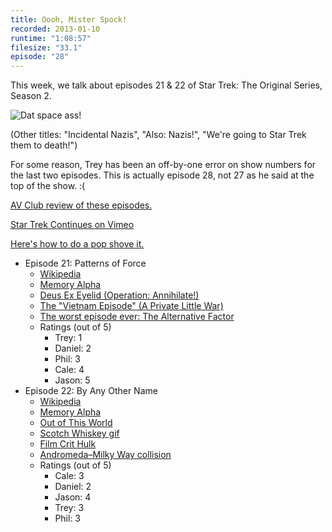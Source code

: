 ```yaml
---
title: Oooh, Mister Spock!
recorded: 2013-01-10
runtime: "1:08:57"
filesize: "33.1"
episode: "28"
---
```


This week, we talk about episodes 21 & 22 of Star Trek: The Original Series, Season 2.

![Dat space ass!](https://f005.backblazeb2.com/file/piepworks-cdn/jawgrind/Jawgrind-Episode-28.jpg)

(Other titles: "Incidental Nazis", "Also: Nazis!", "We're going to Star Trek them to death!")

For some reason, Trey has been an off-by-one error on show numbers for the last two episodes. This is actually episode 28, not 27 as he said at the top of the show. :(

[AV Club review of these episodes.](http://www.avclub.com/articles/patterns-of-force-by-any-other-name,30760/)

[Star Trek Continues on Vimeo](https://vimeo.com/startrekcontinues)

[Here's how to do a pop shove it.](https://www.youtube.com/watch?v=eDEfrS1_4Tg)

- Episode 21: Patterns of Force
  - [Wikipedia](<http://en.wikipedia.org/wiki/Patterns_of_Force_(Star_Trek:_The_Original_Series)>)
  - [Memory Alpha](<http://en.memory-alpha.org/wiki/Patterns_of_Force_(episode)>)
  - [Deus Ex Eyelid (Operation: Annihilate!)](/17)
  - [The "Vietnam Episode" (A Private Little War)](/27)
  - [The worst episode ever: The Alternative Factor](/17)
  - Ratings (out of 5)
    - Trey: 1
    - Daniel: 2
    - Phil: 3
    - Cale: 4
    - Jason: 5
- Episode 22: By Any Other Name
  - [Wikipedia](http://en.wikipedia.org/wiki/By_Any_Other_Name)
  - [Memory Alpha](<http://en.memory-alpha.org/wiki/By_Any_Other_Name_(episode)>)
  - [Out of This World](<http://en.wikipedia.org/wiki/Out_of_This_World_(TV_series)>)
  - [Scotch Whiskey gif](https://mltshp.com/p/NQ7Z)
  - [Film Crit Hulk](http://badassdigest.com/category/film-crit-hulk-smash)
  - [Andromeda–Milky Way collision](http://en.wikipedia.org/wiki/Andromeda-Milky_Way_collision)
  - Ratings (out of 5)
    - Cale: 3
    - Daniel: 2
    - Jason: 4
    - Trey: 3
    - Phil: 3

